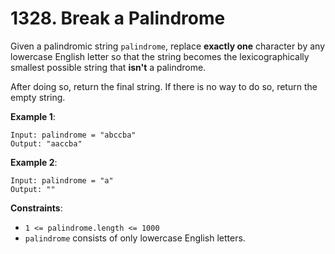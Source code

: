 # 1328. Break a Palindrome

Given a palindromic string `palindrome`, replace **exactly one** character by any lowercase English letter so that the string becomes the lexicographically smallest possible string that **isn't** a palindrome.

After doing so, return the final string.  If there is no way to do so, return the empty string.

**Example 1**:

```
Input: palindrome = "abccba"
Output: "aaccba"
```

**Example 2**:

```
Input: palindrome = "a"
Output: ""
```

**Constraints**:

- `1 <= palindrome.length <= 1000`
- `palindrome` consists of only lowercase English letters.